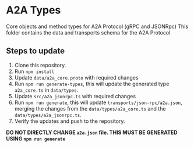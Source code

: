 # A2A Types

Core objects and method types for A2A Protocol (gRPC and JSONRpc)
This folder contains the data and transports schema for the A2A Protocol

## Steps to update

1. Clone this repository.
2. Run `npm install`
3. Update `data/a2a_core.proto` with required changes
4. Run `npm run generate-types`, this will update the generated type `a2a_core.ts` in `data/types`.
5. Update `src/a2a_jsonrpc.ts` with required changes
6. Run `npm run generate`, this will update `transports/json-rpc/a2a.json`, merging the changes from the `data/types/a2a_core.ts` and the `data/types/a2a_jsonrpc.ts`.
7. Verify the updates and push to the repository.

**DO NOT DIRECTLY CHANGE `a2a.json` file. THIS MUST BE GENERATED USING `npm run generate`**